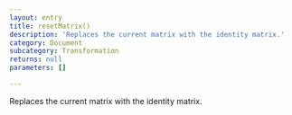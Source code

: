 ```yaml
---
layout: entry
title: resetMatrix()
description: 'Replaces the current matrix with the identity matrix.'
category: Document
subcategory: Transformation
returns: null
parameters: []

---
```

Replaces the current matrix with the identity matrix.